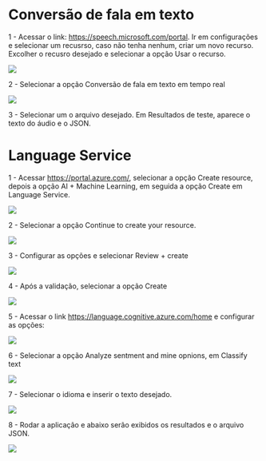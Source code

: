 # Conversão de fala em texto

1 - Acessar o link: https://speech.microsoft.com/portal. Ir em configurações e selecionar um recusrso, caso não tenha nenhum, criar um novo recurso. Excolher o recusro desejado e selecionar a opção Usar o recurso.

<img src="./assets/img/step01.png">

2 - Selecionar a opção Conversão de fala em texto em tempo real

<img src="./assets/img/step02.png">


3 - Selecionar um o arquivo desejado. Em Resultados de teste, aparece o texto do áudio e o JSON.


# Language Service

1 - Acessar https://portal.azure.com/, selecionar a opção Create resource, depois a opção AI + Machine Learning, em seguida a opção Create em Language Service.

<img src="./assets/img/step04.png">

2 - Selecionar a opção Continue to create your resource.

<img src="./assets/img/step05.png">

3 - Configurar as opções e selecionar Review + create

<img src="./assets/img/step06.png">

4 - Após a validação, selecionar a opção Create

<img src="./assets/img/step07.png">

5 - Acessar o link https://language.cognitive.azure.com/home e configurar as opções:

<img src="./assets/img/step08.png">

6 - Selecionar a opção Analyze sentment and mine opnions, em Classify text

<img src="./assets/img/step09.png">

7 - Selecionar o idioma e inserir o texto desejado.

<img src="./assets/img/step10.png">

8 - Rodar a aplicação e abaixo serão exibidos os resultados e o arquivo JSON.

<img src="./assets/img/step11.png">
